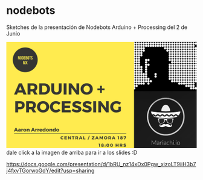 # nodebots

Sketches de la presentación de Nodebots Arduino + Processing del 2 de Junio


[![PyPI](https://github.com/antikytheraton/nodebots/blob/master/DeepinScreenshot20170613154344.png)](https://docs.google.com/presentation/d/1bRU_nz14xDx0Pgw_xizoLT9iiH3b7j4fxvTGorwoGdY/edit#slide=id.p)
dale click a la imagen de arriba para ir a los slides :D

https://docs.google.com/presentation/d/1bRU_nz14xDx0Pgw_xizoLT9iiH3b7j4fxvTGorwoGdY/edit?usp=sharing
